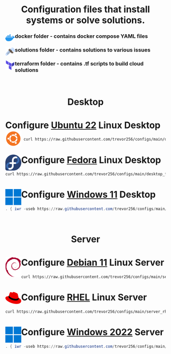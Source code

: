 # <h1 align="center">Configuration files that install systems or solve solutions.</h1>
### <img align="left" width="30px" src="https://raw.githubusercontent.com/trevor256/trevor256/main/imgs/docker.svg"> docker folder - contains docker compose YAML files

### <img align="left" width="30px" src="https://raw.githubusercontent.com/trevor256/trevor256/main/imgs/solutions.svg"> solutions folder - contains solutions to various issues

###  <img align="left" width="30px" src="https://raw.githubusercontent.com/trevor256/trevor256/main/imgs/terraform.svg"> terraform folder - contains .tf scripts to build cloud solutions 

</br>

### <h1 align="center">Desktop</h1>
# Configure [Ubuntu 22](https://ubuntu.com/download/desktop) Linux Desktop<img align="left" width="50px" src="https://raw.githubusercontent.com/trevor256/trevor256/main/imgs/Ubuntu.svg">
```bash
 curl https://raw.githubusercontent.com/trevor256/configs/main/desktop_ubuntu.sh | sudo sh
```
# Configure [Fedora](https://getfedora.org) Linux Desktop<img align="left" width="50px" src="https://raw.githubusercontent.com/trevor256/trevor256/main/imgs/fedora.svg">
```bash
curl https://raw.githubusercontent.com/trevor256/configs/main/desktop_fedora.sh | sudo sh
```
# Configure [Windows 11](https://www.microsoft.com/software-download/windows11) Desktop <img align="left" width="50px" src="https://raw.githubusercontent.com/trevor256/trevor256/main/imgs/Windows.svg">
```powershell
. { iwr -useb https://raw.githubusercontent.com/trevor256/configs/main/desktop_windows.ps1 } | iex; install
```
</br>

### <h1 align="center">Server</h1>
# Configure [Debian 11](https://cdimage.debian.org/debian-cd/current/amd64/iso-cd/debian-11.3.0-amd64-netinst.iso) Linux Server <img align="left" width="50px" src="https://raw.githubusercontent.com/trevor256/trevor256/main/imgs/debian.svg">
```bash
curl https://raw.githubusercontent.com/trevor256/configs/main/server_debian.sh | sudo sh
```
# Configure [RHEL](https://developers.redhat.com/products/rhel/download) Linux Server <img align="left" width="50px" src="https://raw.githubusercontent.com/trevor256/trevor256/main/imgs/rhel.svg">
```bash
curl https://raw.githubusercontent.com/trevor256/configs/main/server_rhel.sh | sudo sh
```
# Configure [Windows 2022](https://www.microsoft.com/en-us/windows-server/triald) Server <img align="left" width="50px" src="https://raw.githubusercontent.com/trevor256/trevor256/main/imgs/Windows.svg">
```powershell
. { iwr -useb https://raw.githubusercontent.com/trevor256/configs/main/server_windows.ps1 } | iex; install
```
